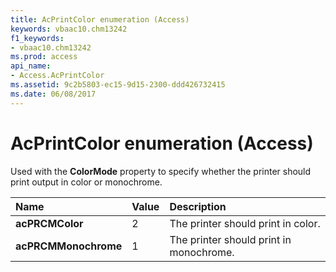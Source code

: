 ```yaml
---
title: AcPrintColor enumeration (Access)
keywords: vbaac10.chm13242
f1_keywords:
- vbaac10.chm13242
ms.prod: access
api_name:
- Access.AcPrintColor
ms.assetid: 9c2b5803-ec15-9d15-2300-ddd426732415
ms.date: 06/08/2017
---
```



# AcPrintColor enumeration (Access)

Used with the  **ColorMode** property to specify whether the printer should print output in color or monochrome.



|Name|Value|Description|
|:-----|:-----|:-----|
|**acPRCMColor**|2|The printer should print in color. |
|**acPRCMMonochrome**|1|The printer should print in monochrome. |

